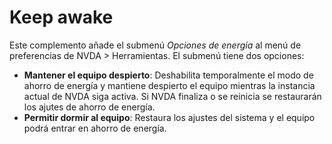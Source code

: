 # Keep awake  

Este complemento añade el submenú _Opciones de energía_ al menú de preferencias de NVDA > Herramientas. El submenú tiene dos opciones:  
- __Mantener el equipo despierto__: Deshabilita temporalmente el modo de ahorro de energía y mantiene despierto el equipo mientras la instancia actual de NVDA siga activa. Si NVDA finaliza o se reinicia se restaurarán los ajutes de ahorro de energía.
- __Permitir dormir al equipo__: Restaura los ajustes del sistema y el equipo podrá entrar en  ahorro de energía.  
